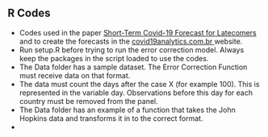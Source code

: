 ## R Codes


- Codes used in the paper <a href = https://arxiv.org/abs/2004.07977 > Short-Term Covid-19 Forecast for Latecomers </a> and to create the forecasts in the <a href = https://covid19analytics.com.br/> covid19analytics.com.br </a> website.
- Run setup.R before trying to run the error correction model. Always keep the packages in the script loaded to use the codes.
- The Data folder has a sample dataset. The Error Correction Function must receive data on that format. 
- The data must count the days after the case X (for example 100). This is represented in the variable day. Observations before this day for each country must be removed from the panel. 
- The Data folder has an example of a function that takes the John Hopkins data and transforms it in to the correct format.
- 
